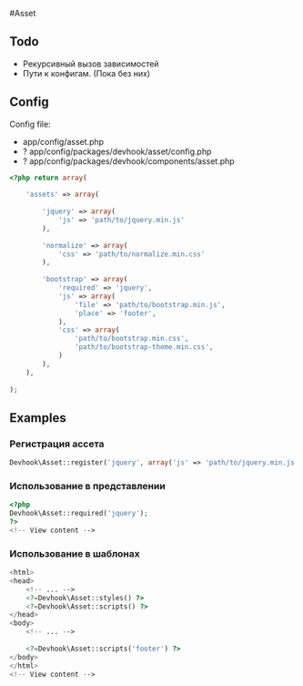 #Asset

## Todo

- Рекурсивный вызов зависимостей
- Пути к конфигам. (Пока без них)

## Config

Config file:
- app/config/asset.php
- ? app/config/packages/devhook/asset/config.php
- ? app/config/packages/devhook/components/asset.php

```php
<?php return array(
	
	'assets' => array(
        
        'jquery' => array(
            'js' => 'path/to/jquery.min.js'
        ),
        
        'normalize' => array(
            'css' => 'path/to/normalize.min.css'
        ),
        
        'bootstrap' => array(
            'required' => 'jquery',
            'js' => array(
                'file' => 'path/to/bootstrap.min.js',
                'place' => 'footer',
            ),
            'css' => array(
                'path/to/bootstrap.min.css',
                'path/to/bootstrap-theme.min.css',
            )
        ),
    ),
    
);
```

## Examples

### Регистрация ассета

```php
Devhook\Asset::register('jquery', array('js' => 'path/to/jquery.min.js'));
```

### Использование в представлении

```php
<?php
Devhook\Asset::required('jquery');
?>
<!-- View content -->
```

### Использование в шаблонах 

```php
<html>
<head>
    <!-- ... -->
    <?=Devhook\Asset::styles() ?>
    <?=Devhook\Asset::scripts() ?>
</head>
<body>
    <!-- ... -->
    
    <?=Devhook\Asset::scripts('footer') ?>
</body>
</html>
<!-- View content -->
```
